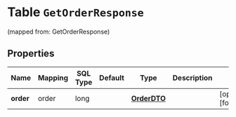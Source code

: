 
# Table `GetOrderResponse`
(mapped from: GetOrderResponse)

## Properties
Name | Mapping | SQL Type | Default | Type | Description | Notes
---- | ------- | -------- | ------- | ---- | ----------- | -----
**order** | order | long |  | [**OrderDTO**](OrderDTO.md) |  |  [optional] [foreignkey]



